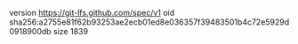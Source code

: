 version https://git-lfs.github.com/spec/v1
oid sha256:a2755e81f62b93253ae2ecb01ed8e036357f39483501b4c72e5929d0918900db
size 1839
